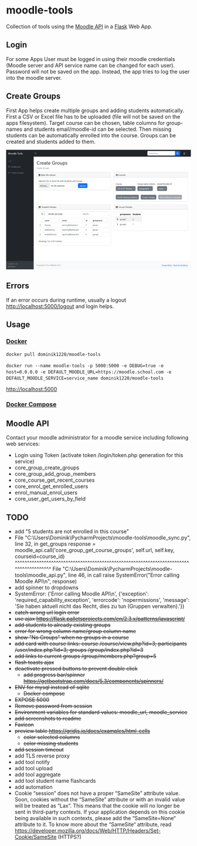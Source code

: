 # moodle-tools

Collection of tools using the [Moodle API](https://sandbox.moodledemo.net/login/index.php) in
a [Flask](https://flask.palletsprojects.com/en/2.3.x/) Web App.

## Login

For some Apps User must be logged in using their moodle credentials (Moodle server and API service name can be changed
for each user).
Password will not be saved on the app. Instead, the app tries to log the user into the moodle server.

## Create Groups

First App helps create multiple groups and adding students automatically.
First a CSV or Excel file has to be uploaded (file will not be saved on the apps filesystem).
Target course can be chosen, table columns for group-names and students email/moodle-id can be selected.
Then missing students can be automatically enrolled into the course. Groups can be created and students added to them.

![Create Groups](screenshots/screenshot_create_groups.png)

## Errors

If an error occurs during runtime, usually a logout [http://localhost:5000/logout](http://localhost:5000/logout) and
login helps.

## Usage

### [Docker](https://hub.docker.com/repository/docker/dominik1220/moodle-tools)

`docker pull dominik1220/moodle-tools`

`docker run --name moodle-tools -p 5000:5000 -e DEBUG=true -e host=0.0.0.0 -e DEFAULT_MOODLE_URL=https://moodle.school.com -e DEFAULT_MOODLE_SERVICE=service_name dominik1220/moodle-tools`

[http://localhost:5000](http://localhost:5000)

### [Docker Compose](docker-compose.yml)

## Moodle API

Contact your moodle administrator for a moodle service including following web services:

- Login using Token (activate token /login/token.php generation for this service)
- core_group_create_groups
- core_group_add_group_members
- core_course_get_recent_courses
- core_enrol_get_enrolled_users
- enrol_manual_enrol_users
- core_user_get_users_by_field

## TODO

- add "5 students are not enrolled in this course"
- File "C:\Users\Dominik\PycharmProjects\moodle-tools\moodle_sync.py", line 32, in get_groups
    response = moodle_api.call('core_group_get_course_groups', self.url, self.key, courseid=course_id)
               ^^^^^^^^^^^^^^^^^^^^^^^^^^^^^^^^^^^^^^^^^^^^^^^^^^^^^^^^^^^^^^^^^^^^^^^^^^^^^^^^^^^^^^^
  File "C:\Users\Dominik\PycharmProjects\moodle-tools\moodle_api.py", line 46, in call
    raise SystemError("Error calling Moodle API\n", response)
- add spinner to dropdowns
- SystemError: ('Error calling Moodle API\n', {'exception': 'required_capability_exception', 'errorcode': 'nopermissions', 'message': 'Sie haben aktuell nicht das Recht, dies zu tun (Gruppen verwalten).'})
- ~~catch wrong url login error~~
- ~~use ajax https://flask.palletsprojects.com/en/2.3.x/patterns/javascript/~~
- ~~add students to already existing groups~~
- ~~error for wrong column name/group column name~~
- ~~show "No Groups" when no groups in a course~~
- ~~add card with course links: course /course/view.php?id=3; participants /user/index.php?id=3; groups /group/index.php?id=3~~
- ~~add links to current groups /group/members.php?group=5~~
- ~~flash toasts ajax~~
- ~~deactivate pressed buttons to prevent double click~~
  - ~~add progress bar/spinner https://getbootstrap.com/docs/5.3/components/spinners/~~
- ~~ENV for mysql instead of sqlite~~
  - ~~Docker compose~~
- ~~EXPOSE 5000~~
- ~~Remove password from session~~
- ~~Environment variables for standard values: moodle_url, moodle_service~~
- ~~add screenshots to readme~~
- ~~Favicon~~
- ~~preview table https://gridjs.io/docs/examples/html-cells~~
    - ~~color selected columns~~
    - ~~color missing students~~
- ~~add session timeout~~
- add TLS reverse proxy
- add tool notify
- add tool upload
- add tool aggregate
- add tool student name flashcards
- add automation
- Cookie “session” does not have a proper “SameSite” attribute value. Soon, cookies without the “SameSite” attribute or
  with an invalid value will be treated as “Lax”. This means that the cookie will no longer be sent in third-party
  contexts. If your application depends on this cookie being available in such contexts, please add the “SameSite=None“
  attribute to it. To know more about the “SameSite“ attribute,
  read https://developer.mozilla.org/docs/Web/HTTP/Headers/Set-Cookie/SameSite (HTTPS?)